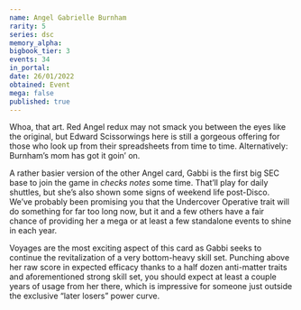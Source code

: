 ```yaml
---
name: Angel Gabrielle Burnham
rarity: 5
series: dsc
memory_alpha:
bigbook_tier: 3
events: 34
in_portal:
date: 26/01/2022
obtained: Event
mega: false
published: true
---
```


Whoa, that art. Red Angel redux may not smack you between the eyes like the original, but Edward Scissorwings here is still a gorgeous offering for those who look up from their spreadsheets from time to time. Alternatively: Burnham’s mom has got it goin’ on.

A rather basier version of the other Angel card, Gabbi is the first big SEC base to join the game in *checks notes* some time. That’ll play for daily shuttles, but she’s also shown some signs of weekend life post-Disco. We’ve probably been promising you that the Undercover Operative trait will do something for far too long now, but it and a few others have a fair chance of providing her a mega or at least a few standalone events to shine in each year.

Voyages are the most exciting aspect of this card as Gabbi seeks to continue the revitalization of a very bottom-heavy skill set. Punching above her raw score in expected efficacy thanks to a half dozen anti-matter traits and aforementioned strong skill set, you should expect at least a couple years of usage from her there, which is impressive for someone just outside the exclusive “later losers” power curve.
